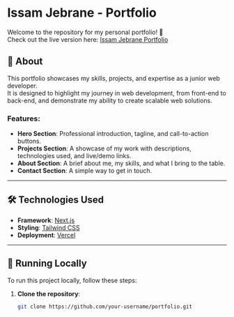 # Issam Jebrane - Portfolio

Welcome to the repository for my personal portfolio! 🚀  
Check out the live version here: [Issam Jebrane Portfolio](https://portfolio-jk1gyt4gt-issamjebranes-projects.vercel.app)

## 🌟 About

This portfolio showcases my skills, projects, and expertise as a junior web developer.  
It is designed to highlight my journey in web development, from front-end to back-end, and demonstrate my ability to create scalable web solutions.

### Features:
- **Hero Section**: Professional introduction, tagline, and call-to-action buttons.
- **Projects Section**: A showcase of my work with descriptions, technologies used, and live/demo links.
- **About Section**: A brief about me, my skills, and what I bring to the table.
- **Contact Section**: A simple way to get in touch.

---

## 🛠️ Technologies Used

- **Framework**: [Next.js](https://nextjs.org/)  
- **Styling**: [Tailwind CSS](https://tailwindcss.com/)  
- **Deployment**: [Vercel](https://vercel.com/)

---

## 🚀 Running Locally

To run this project locally, follow these steps:

1. **Clone the repository**:
   ```bash
   git clone https://github.com/your-username/portfolio.git
